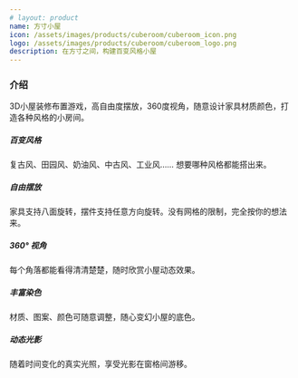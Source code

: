 ```yaml
---
# layout: product
name: 方寸小屋
icon: /assets/images/products/cuberoom/cuberoom_icon.png
logo: /assets/images/products/cuberoom/cuberoom_logo.png
description: 在方寸之间，构建百变风格小屋
---
```


### 介绍

3D小屋装修布置游戏，高自由度摆放，360度视角，随意设计家具材质颜色，打造各种风格的小房间。

##### 百变风格
复古风、田园风、奶油风、中古风、工业风…… 想要哪种风格都能搭出来。

##### 自由摆放
家具支持八面旋转，摆件支持任意方向旋转。没有网格的限制，完全按你的想法来。

##### 360° 视角
每个角落都能看得清清楚楚，随时欣赏小屋动态效果。

##### 丰富染色
材质、图案、颜色可随意调整，随心变幻小屋的底色。

##### 动态光影
随着时间变化的真实光照，享受光影在窗格间游移。
